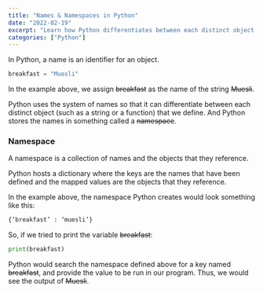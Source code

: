 ```yaml
---
title: "Names & Namespaces in Python"
date: "2022-02-19"
excerpt: "Learn how Python differentiates between each distinct object that we define in our programs."
categories: ["Python"]
---
```


In Python, a name is an identifier for an object.

```py {numberLines}
breakfast = "Muesli"
```

In the example above, we assign ~~breakfast~~ as the name of the string ~~Muesli~~.

Python uses the system of names so that it can differentiate between each distinct object (such as a string or a function) that we define. And Python stores the names in something called a ~~namespace~~.

### Namespace

A namespace is a collection of names and the objects that they reference.

Python hosts a dictionary where the keys are the names that have been defined and the mapped values are the objects that they reference.

In the example above, the namespace Python creates would look something like this:

```py {numberLines}
{‘breakfast’ : ‘muesli’}
```

So, if we tried to print the variable ~~breakfast~~:

```py {numberLines}
print(breakfast)
```

Python would search the namespace defined above for a key named ~~breakfast~~, and provide the value to be run in our program. Thus, we would see the output of ~~Muesli~~.
